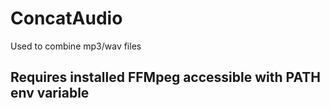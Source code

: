 # ConcatAudio
Used to combine mp3/wav files

## Requires installed FFMpeg accessible with PATH env variable 
